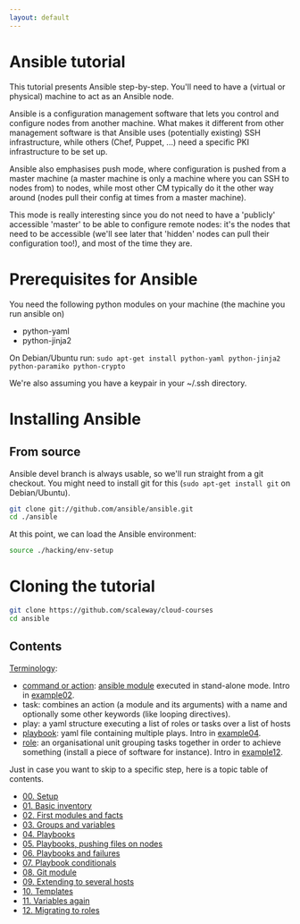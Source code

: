 ```yaml
---
layout: default
---
```


# Ansible tutorial

This tutorial presents Ansible step-by-step.
You'll need to have a (virtual or physical) machine to act as an Ansible node.

Ansible is a configuration management software that lets you control and configure nodes from  another machine.
What makes it different from other management software is that Ansible  uses (potentially existing) SSH infrastructure, while others (Chef, Puppet, ...) need a specific PKI infrastructure to be set up.

Ansible also emphasises push mode, where configuration is pushed from a master machine (a master machine is only a machine where you can SSH to nodes from) to nodes, while most other CM typically do it the other way around (nodes pull their config at times from a master machine).

This mode is really interesting since you do not need to have a 'publicly' accessible 'master' to be able to configure remote nodes: it's the nodes that need to be accessible (we'll see later that 'hidden' nodes can pull their configuration too!), and most of the time they are.

# Prerequisites for Ansible

You need the following python modules on your machine (the machine you run ansible
on)
- python-yaml
- python-jinja2

On Debian/Ubuntu run:
``sudo apt-get install python-yaml python-jinja2 python-paramiko python-crypto``

We're also assuming you have a keypair in your ~/.ssh directory.

# Installing Ansible

## From source

Ansible devel branch is always usable, so we'll run straight from a git checkout.
You might need to install git for this (`sudo apt-get install git` on Debian/Ubuntu).

```bash
git clone git://github.com/ansible/ansible.git
cd ./ansible
```

At this point, we can load the Ansible environment:

```bash
source ./hacking/env-setup
```

# Cloning the tutorial

```bash
git clone https://github.com/scaleway/cloud-courses
cd ansible
```

## Contents

[Terminology](https://docs.ansible.com/ansible/glossary.html):
 - [command or
   action](https://docs.ansible.com/ansible/intro_adhoc.html): [ansible module](https://docs.ansible.com/ansible/modules.html) executed in
   stand-alone mode. Intro in [example02](example02).
 - task: combines an action (a module and its arguments) with a name
   and optionally some other keywords (like looping directives).
 - play: a yaml structure executing a list of roles or tasks over a list
   of hosts
 - [playbook](https://docs.ansible.com/ansible/playbooks_intro.html):
   yaml file containing multiple plays. Intro in
   [example04](example04).
 - [role](https://docs.ansible.com/ansible/playbooks_roles.html): an
   organisational unit grouping tasks together in order to achieve
   something (install a piece of software for instance). Intro in
   [example12](example12).

Just in case you want to skip to a specific step, here is a topic table of contents.

- [00. Setup](example00)
- [01. Basic inventory](example01)
- [02. First modules and facts](example02)
- [03. Groups and variables](example03)
- [04. Playbooks](example04)
- [05. Playbooks, pushing files on nodes](example05)
- [06. Playbooks and failures](example06)
- [07. Playbook conditionals](example07)
- [08. Git module](example08)
- [09. Extending to several hosts](example09)
- [10. Templates](example10)
- [11. Variables again](example11)
- [12. Migrating to roles](example12)
